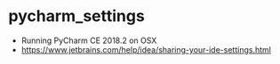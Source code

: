 # pycharm_settings
- Running PyCharm CE 2018.2 on OSX
- https://www.jetbrains.com/help/idea/sharing-your-ide-settings.html
